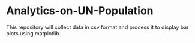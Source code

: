 # Analytics-on-UN-Population
This repository will collect data in csv format and process it to display bar plots using matplotlib.
